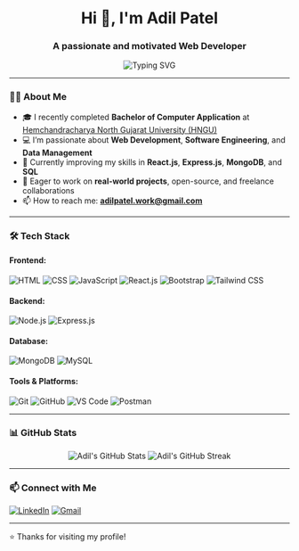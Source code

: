 <h1 align="center">Hi 👋, I'm Adil Patel</h1>
<h3 align="center">A passionate and motivated Web Developer</h3>

<p align="center">
  <img src="https://readme-typing-svg.demolab.com?font=Fira+Code&weight=500&pause=1000&center=true&width=435&lines=Frontend+Developer;MERN+Stack+Enthusiast;React.js+Lover;Open+Source+Learner" alt="Typing SVG" />
</p>

---

### 👨‍💻 About Me

- 🎓 I recently completed **Bachelor of Computer Application** at [Hemchandracharya North Gujarat University (HNGU)](https://www.ngu.ac.in/)
- 💻 I’m passionate about **Web Development**, **Software Engineering**, and **Data Management**
- 🌱 Currently improving my skills in **React.js**, **Express.js**, **MongoDB**, and **SQL**
- 🚀 Eager to work on **real-world projects**, open-source, and freelance collaborations
- 📫 How to reach me: **adilpatel.work@gmail.com**

---

### 🛠️ Tech Stack

#### Frontend:
![HTML](https://img.shields.io/badge/-HTML5-E34F26?style=flat&logo=html5&logoColor=white)
![CSS](https://img.shields.io/badge/-CSS3-1572B6?style=flat&logo=css3)
![JavaScript](https://img.shields.io/badge/-JavaScript-F7DF1E?style=flat&logo=javascript&logoColor=black)
![React.js](https://img.shields.io/badge/-React-61DAFB?style=flat&logo=react&logoColor=black)
![Bootstrap](https://img.shields.io/badge/-Bootstrap-7952B3?style=flat&logo=bootstrap)
![Tailwind CSS](https://img.shields.io/badge/-TailwindCSS-38B2AC?style=flat&logo=tailwind-css&logoColor=white)

#### Backend:
![Node.js](https://img.shields.io/badge/-Node.js-339933?style=flat&logo=nodedotjs&logoColor=white)
![Express.js](https://img.shields.io/badge/-Express.js-000000?style=flat&logo=express&logoColor=white)

#### Database:
![MongoDB](https://img.shields.io/badge/-MongoDB-47A248?style=flat&logo=mongodb&logoColor=white)
![MySQL](https://img.shields.io/badge/-MySQL-00758F?style=flat&logo=mysql&logoColor=white)

#### Tools & Platforms:
![Git](https://img.shields.io/badge/-Git-F05032?style=flat&logo=git&logoColor=white)
![GitHub](https://img.shields.io/badge/-GitHub-181717?style=flat&logo=github)
![VS Code](https://img.shields.io/badge/-VSCode-007ACC?style=flat&logo=visual-studio-code)
![Postman](https://img.shields.io/badge/-Postman-FF6C37?style=flat&logo=postman&logoColor=white)

---

### 📊 GitHub Stats

<p align="center">
  <img src="https://github-readme-stats.vercel.app/api?username=AdilPatel&show_icons=true&theme=github_dark" alt="Adil's GitHub Stats" />
  <img src="https://github-readme-streak-stats.herokuapp.com/?user=AdilPatel&theme=dark" alt="Adil's GitHub Streak" />
</p>

---

### 📫 Connect with Me

[![LinkedIn](https://img.shields.io/badge/-LinkedIn-blue?style=flat&logo=linkedin&logoColor=white)](https://linkedin.com/in/your-link)
[![Gmail](https://img.shields.io/badge/-Gmail-D14836?style=flat&logo=gmail&logoColor=white)](mailto:adilpatel.work@gmail.com)

---

⭐️ Thanks for visiting my profile!

